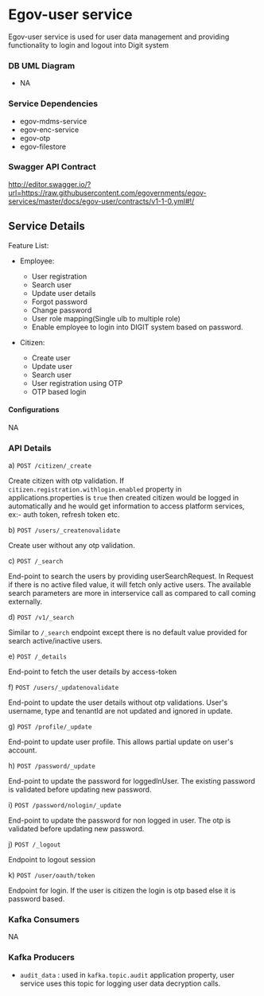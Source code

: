 # Egov-user service

<p>Egov-user service is used for user data management and providing functionality to login and logout into Digit system </p>

### DB UML Diagram

- NA

### Service Dependencies

- egov-mdms-service
- egov-enc-service
- egov-otp
- egov-filestore


### Swagger API Contract

http://editor.swagger.io/?url=https://raw.githubusercontent.com/egovernments/egov-services/master/docs/egov-user/contracts/v1-1-0.yml#!/

## Service Details

Feature List:
- Employee:
  - User registration
  - Search user
  - Update user details
  - Forgot password
  - Change password
  - User role mapping(Single ulb to  multiple role)
  - Enable employee to login into DIGIT system based on password.

- Citizen:
  - Create user
  - Update user
  - Search user
  - User registration using OTP
  - OTP based login


#### Configurations
NA

### API Details


a) `POST /citizen/_create`

Create citizen with otp validation. If `citizen.registration.withlogin.enabled` property in applications.properties is `true` then created citizen would be logged in automatically and he 
would get information to access platform services, ex:- auth token, refresh token etc.

b) `POST /users/_createnovalidate`

Create user without any otp validation.

c) `POST /_search`

End-point to search the users by providing userSearchRequest. In Request if there is no active filed value, it will fetch only active users.
The available search parameters are more in interservice call as compared to call coming externally.

d) `POST /v1/_search`

Similar to `/_search` endpoint except there is no default value provided for search active/inactive users.

e) `POST /_details`

End-point to fetch the user details by access-token

f) `POST /users/_updatenovalidate`

End-point to update the user details without otp validations. User's username, type and tenantId are not updated and ignored in update.

g) `POST /profile/_update`

End-point to update user profile. This allows partial update on user's account.

h) `POST /password/_update`

End-point to update the password for loggedInUser. The existing password is validated before updating new password.

i) `POST /password/nologin/_update`

End-point to update the password for non logged in user. The otp is validated before updating new password.

j) `POST /_logout`

Endpoint to logout session

k) `POST /user/oauth/token`

Endpoint for login. If the user is citizen the login is otp based else it is password based.



### Kafka Consumers
NA

### Kafka Producers
- ```audit_data``` : used in ```kafka.topic.audit``` application property, user service uses this topic for logging user data decryption calls.
